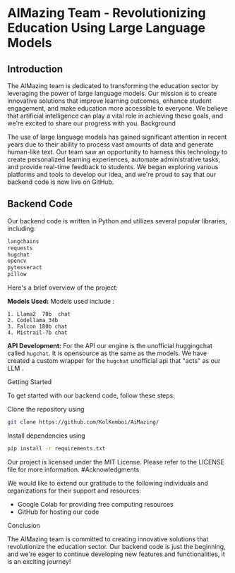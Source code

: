 # AIMazing Team - Revolutionizing Education Using Large Language Models
## Introduction

The AIMazing team is dedicated to transforming the education sector by leveraging the power of large language models. Our mission is to create innovative solutions that improve learning outcomes, enhance student engagement, and make education more accessible to everyone. We believe that artificial intelligence can play a vital role in achieving these goals, and we're excited to share our progress with you.
Background

The use of large language models has gained significant attention in recent years due to their ability to process vast amounts of data and generate human-like text. Our team saw an opportunity to harness this technology to create personalized learning experiences, automate administrative tasks, and provide real-time feedback to students. We began exploring various platforms and tools to develop our idea, and we're proud to say that our backend code is now live on GitHub.
## Backend Code

Our backend code is written in Python and utilizes several popular libraries, including:
``` Bash
langchains
requests 
hugchat
opencv
pytesseract
pillow 
```

Here's a brief overview of the  project:  

__Models Used:__ Models  used  include :
``` 
1. Llama2  70b  chat 
2. Codellama 34b 
3. Falcon 180b chat  
4. Mistrail-7b chat 
```

__API Development:__ For  the API our  engine  is  the  unofficial huggingchat  called `hugchat`. It  is  opensource  as  the same as  the  models.
We have  created  a custom wrapper  for the  `hugchat` unofficial api that "acts" as  our  LLM .


Getting Started

To get started with our backend code, follow these steps:

Clone the repository using 
``` Bash 
git clone https://github.com/KolKemboi/AiMazing/
```

Install dependencies using 
``` Bash
pip install -r requirements.txt
```



Our project is licensed under the MIT License. Please refer to the LICENSE file for more information.
#Acknowledgments

We would like to extend our gratitude to the following individuals and organizations for their support and resources:

-   Google Colab for providing free computing resources
-  GitHub for hosting our code

Conclusion

The AIMazing team is committed to creating innovative solutions that revolutionize the education sector. Our backend code is just the beginning, and we're eager to continue developing new features and functionalities, it  is an  exciting journey!
